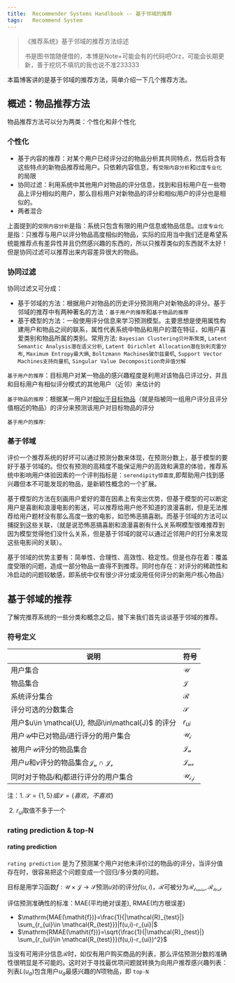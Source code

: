 ```yaml
---
title:	Recommender Systems Handlbook -- 基于邻域的推荐
tags:	Recommend System
---
```


<head>
    <script src="https://cdn.mathjax.org/mathjax/latest/MathJax.js?config=TeX-AMS-MML_HTMLorMML" type="text/javascript"></script>
    <script type="text/x-mathjax-config">
        MathJax.Hub.Config({
            tex2jax: {
            skipTags: ['script', 'noscript', 'style', 'textarea', 'pre'],
            inlineMath: [['$','$']]
            }
        });
    </script>
</head>

> 《推荐系统》基于邻域的推荐方法综述 
>
> 书是图书馆随便借的，本博是Note+可能会有的代码吧Orz，可能会长期更新，善于挖坑不填坑的我也说不准233333

本篇博客讲的是基于邻域的推荐方法，简单介绍一下几个推荐方法。
## 概述：物品推荐方法

物品推荐方法可以分为两类：个性化和非个性化

### 个性化

- 基于内容的推荐：对某个用户已经评分过的物品分析其共同特点，然后将含有这些特点的新物品推荐给用户。只依赖内容信息，有`受限内容分析`和`过度专业化`的局限
- 协同过滤：利用系统中其他用户对物品的评分信息，找到和目标用户在一些物品上评分相似的用户，那么目标用户对新物品的评分和相似用户的评分也是相似的。
- 两者混合

上面提到的`受限内容分析`是指：系统只包含有限的用户信息或物品信息。`过度专业化`是指：只推荐与用户以评分物品高度相似的物品，实际的应用当中我们还是希望系统能推荐点有差异性并且仍然感兴趣的东西的，所以只推荐类似的东西就不太好！但是协同过滤可以推荐出来内容差异很大的物品。

### 协同过滤

协同过滤又可分成：

- 基于邻域的方法：根据用户对物品的历史评分预测用户对新物品的评分。基于邻域的推荐中有两种著名的方法：`基于用户的推荐`和`基于物品的推荐`
- 基于模型的方法：一般使用评分信息来学习预测模型。主要思想是使用属性构建用户和物品之间的联系，属性代表系统中物品和用户的潜在特征，如用户喜爱类别和物品所属的类别。常用方法: `Bayesian Clustering贝叶斯聚类`, `Latent Semantic Analysis潜在语义分析`, `Latent Dirichlet Allocation潜在狄利克雷分布`, `Maximum Entropy最大熵`, `Boltzmann Machines玻尔兹曼机`, `Support Vector Machines支持向量机`, `Singular Value Decomposition奇异值分解`

`基于用户的推荐`：目标用户对某一物品的感兴趣程度是利用对该物品已评过分，并且和目标用户有相似评分模式的其他用户（近邻）来估计的

`基于物品的推荐`：根据某一用户对<u>相似于目标物品</u>（就是指被同一组用户评分且评分值相近的物品）的评分来预测该用户对目标物品的评分 

`基于用户的推荐`:

### 基于邻域

评价一个推荐系统的好坏可以通过预测分数来体现，在预测分数上，基于模型的要好于基于邻域的。但仅有预测的高精度不能保证用户的高效和满意的体验，推荐系统中影响用户体验因素的一个评判指标是：`serendipity惊喜度`,即帮助用户找到感兴趣但本不可能发现的物品，是新颖性概念的一个扩展。

基于模型的方法在刻画用户爱好的潜在因素上有突出优势，但基于模型的可以断定用户是喜剧和浪漫电影的影迷，可以推荐给用户他不知道的浪漫喜剧，但是无法推荐给用户题材没有那么高度一致的电影，如恐怖恶搞喜剧。而基于邻域的方法可以捕捉到这些关联，（就是说恐怖恶搞喜剧和浪漫喜剧有什么关系啊模型很难推荐到因为模型觉得他们没什么关系，但是基于邻域的就可以通过近邻用户的打分来发现这些电影间的关联）。

基于邻域的优势主要有：简单性、合理性、高效性、稳定性。但是也存在着：覆盖度受限的问题，造成一部分物品一直得不到推荐。同时也存在：对评分的稀疏性和冷启动的问题较敏感，即系统中仅有很少评分或没用任何评分的新用户核心物品）

## 基于邻域的推荐

了解完推荐系统的一些分类和概念之后，接下来我们首先谈谈基于邻域的推荐。

### 符号定义

| 说明                                                       | 符号               |
| ---------------------------------------------------------- | ------------------ |
| 用户集合                                                   | $\mathcal{U}$      |
| 物品集合                                                   | $\mathcal{J}$      |
| 系统评分集合                                               | $\mathcal{R}$      |
| 评分可选的分数集合                                         | $\mathcal{S}$      |
| 用户$u\in \mathcal{U}, $物品$i\in\mathcal{J}$ 的评分       | $r_{ui}$           |
| 用户$\mathcal{U}$中已对物品$i$进行评分的用户集合           | $\mathcal{U_i}$    |
| 被用户$\mathcal{U}$评分的物品集合                          | $\mathcal{J_u}$    |
| 用户$u$和$v$评分的物品集合$\mathcal{J_u}\cap\mathcal{J_v}$ | $\mathcal{J_{uv}}$ |
| 同时对于物品$i$和$j$都进行评分的用户集合                   | $\mathcal{U_{ij}}$ |

注：1. $\mathcal{S}=\{1, 5\} 或 \mathcal{S}=\{喜欢，不喜欢\}$

​		2. $r_{ui}$取值不多于一个

### rating prediction & top-N

#### rating prediction

`rating prediction` 是为了预测某个用户对他未评价过的物品$i$的评分，当评分值存在时，很容易把这个问题变成一个回归/多分类的问题。

目标是用学习函数$f: \mathcal{U}\times\mathcal{J}\to\mathcal{S}$预测$u$对$i$的评分$f(u,i)$，$\mathcal{R}$可被分为$\mathcal{R_{train}}, \mathcal{R_{test}}$

评估预测准确性的标准：MAE(平均绝对误差), RMAE(均方根误差)

- $\mathrm{MAE(\mathit{f})}=\frac{1}{|\mathcal{R}_{test}|} \sum_{r_{ui}\in \mathcal{R_{test}}}|f(u,i)-r_{ui}|$
- $\mathrm{RMAE(\mathit{f})}=\sqrt{\frac{1}{|\mathcal{R}_{test}|} \sum_{r_{ui}\in \mathcal{R_{test}}}(f(u,i)-r_{ui})^2}$

当没有可用评分信息$\mathcal{R}$时，如仅有用户购买商品的列表，那么评估预测分数的准确性很明显是不可能的。这时对于寻找最优项问题就转换为向用户推荐感兴趣列表：列表$L(u_a)$包含用户$u_a$最感兴趣的$N$项物品，即 `top-N`

